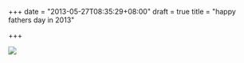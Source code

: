 +++
date = "2013-05-27T08:35:29+08:00"
draft = true
title = "happy fathers day in 2013"

+++



![](/images/happy_father_day.jpg)